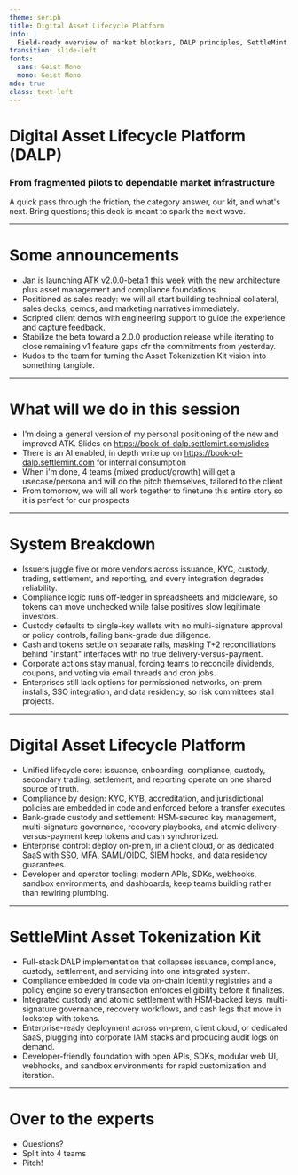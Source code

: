 ```yaml
---
theme: seriph
title: Digital Asset Lifecycle Platform
info: |
  Field-ready overview of market blockers, DALP principles, SettleMint's Asset Tokenization Kit, and the near-term launch path.
transition: slide-left
fonts:
  sans: Geist Mono
  mono: Geist Mono
mdc: true
class: text-left
---
```


# Digital Asset Lifecycle Platform (DALP)

### From fragmented pilots to dependable market infrastructure

A quick pass through the friction, the category answer, our kit, and what's next. Bring questions; this deck is meant to spark the next wave.

---

# Some announcements

- Jan is launching ATK v2.0.0-beta.1 this week with the new architecture plus asset management and compliance foundations.
- Positioned as sales ready: we will all start building technical collateral, sales decks, demos, and marketing narratives immediately.
- Scripted client demos with engineering support to guide the experience and capture feedback.
- Stabilize the beta toward a 2.0.0 production release while iterating to close remaining v1 feature gaps cfr the commitments from yesterday.
- Kudos to the team for turning the Asset Tokenization Kit vision into something tangible.

<!--
Speaker notes:
We are releasing ATK v2.0.0-beta.1 this week. The new architecture is live with core modules for asset lifecycle management and compliance. It does not yet mirror every v1 feature, but the foundations are solid.
Because the beta is sales ready, we should equip sales and marketing now--demos, whitepapers, case studies, and slide decks that showcase the platform's value.
Client demos will run in controlled settings with engineering present to answer technical questions and handle hiccups. These previews let us gather real feedback, generate momentum, and seed pilot engagements.
Engineering has two parallel priorities: stabilize the beta into a 2.0.0 GA release with rigorous testing and hardening, and continue adding features to reach and exceed v1 parity. The new architecture enables capabilities we could not deliver before, so iteration continues even post-GA.
-->

---

# What will we do in this session

- I'm doing a general version of my personal positioning of the new and improved ATK. Slides on https://book-of-dalp.settlemint.com/slides
- There is an AI enabled, in depth write up on https://book-of-dalp.settlemint.com for internal consumption
- When i'm done, 4 teams (mixed product/growth) will get a usecase/persona and will do the pitch themselves, tailored to the client
- From tomorrow, we will all work together to finetune this entire story so it is perfect for our prospects

---

# System Breakdown

- Issuers juggle five or more vendors across issuance, KYC, custody, trading, settlement, and reporting, and every integration degrades reliability.
- Compliance logic runs off-ledger in spreadsheets and middleware, so tokens can move unchecked while false positives slow legitimate investors.
- Custody defaults to single-key wallets with no multi-signature approval or policy controls, failing bank-grade due diligence.
- Cash and tokens settle on separate rails, masking T+2 reconciliations behind "instant" interfaces with no true delivery-versus-payment.
- Corporate actions stay manual, forcing teams to reconcile dividends, coupons, and voting via email threads and cron jobs.
- Enterprises still lack options for permissioned networks, on-prem installs, SSO integration, and data residency, so risk committees stall projects.

<!--
Speaker notes:
The market for tokenized real-world assets is booming--over $50B on-chain in 2024 and projected north of $500B in 2025--yet that is still tiny against the $230 trillion global asset pool. Institutions want in, regulators like the EU with MiCA are clarifying the rules, so why isn't tokenization scaling faster? Today's tech stack is a patchwork of point solutions and legacy processes that add risk, latency, reconciliation churn, and low trust. That is exactly what institutions reject.
Let's break down the pain points. Fragmentation forces issuers to string together disparate tools--issuance portals, investor onboarding, custody, exchanges, settlement workarounds, and reporting spreadsheets. Every handoff is a failure point. Governance turns into finger pointing, procurement drags, and developers spend time on plumbing instead of product experiences.
Compliance stays bolted on. Most platforms maintain off-chain whitelists or manual checks after a transfer fires, so the token never knows the rules. Edge cases sneak through while legitimate transactions get flagged. Regulators see that gap and push back because there is no ex-ante enforcement.
Custody does not pass the bank test. A single hot wallet key with no multi-signature approvals or hardware protection is unacceptable. There is no segregation of duties, no hardened recovery, and one mistake can vaporize assets.
Settlement is not atomic. Cash still clears on T+2 rails while the token leg updates instantly, leaving reconciliation and counterparty risk exposed. Interfaces may promise instant settlement, but behind the scenes teams are reconciling days later.
Post-issuance servicing is a slog. Dividends, redemptions, votes, and regulatory reports still run through spreadsheets and email. The ledger may track ownership, yet the operations are not automated or auditable in real time.
Enterprise requirements are ignored. Banks want on-prem or dedicated deployments, SSO, MFA, audit logs, and data residency. Many crypto-native stacks assume public chains and multi-tenant SaaS are fine. That assumption collapses in front of a bank's procurement or risk committee.
-->

---

# Digital Asset Lifecycle Platform

- Unified lifecycle core: issuance, onboarding, compliance, custody, secondary trading, settlement, and reporting operate on one shared source of truth.
- Compliance by design: KYC, KYB, accreditation, and jurisdictional policies are embedded in code and enforced before a transfer executes.
- Bank-grade custody and settlement: HSM-secured key management, multi-signature governance, recovery playbooks, and atomic delivery-versus-payment keep tokens and cash synchronized.
- Enterprise control: deploy on-prem, in a client cloud, or as dedicated SaaS with SSO, MFA, SAML/OIDC, SIEM hooks, and data residency guarantees.
- Developer and operator tooling: modern APIs, SDKs, webhooks, sandbox environments, and dashboards, keep teams building rather than rewiring plumbing.

<!--
Speaker notes:
Solving the entrenched problems demands a single integrated Digital Asset Lifecycle Platform instead of a patchwork. A DALP replaces the maze of vendors with one programmable control plane that keeps the ownership registry, business rules, and records aligned. That is exactly what institutional clients ask for: a single plane of control where identities and transfers are wired together and cash settles with the asset.
A DALP is not just an issuance wizard, a custody add-on, or an exchange with an API. It is lifecycle infrastructure that removes every manual handoff. To earn the name, the platform must meet non-negotiable criteria--the laws of a DALP.
Unified lifecycle core means every phase from token creation to ongoing servicing and reporting lives on one unified platform and data model. Every state change--transfer, corporate action, ownership update--remains authoritative and auditable in a single place.
Compliance by design wires identity and regulatory logic into the asset so transactions are compliant before they touch the chain. If a move violates rules, it never executes. That gives regulators and risk teams ex-ante control and evidence.
Custody plus settlement clarity elevates the stack to traditional finance standards with HSM-backed keys, multi-signature approvals, recovery procedures, and connectors into regulated custodians. Settlement must be atomic delivery-versus-payment, with connectivity to payment rails like SWIFT, SEPA, or RTGS and alignment with ISO 20022 messaging.
Enterprise control allows deployment wherever the client needs, supports white-label branding, respects SSO and MFA policies, and provides audit trails and data residency. The platform must fit enterprise IT instead of forcing enterprise teams to bend.
Developer and operator instrumentation gives builders APIs, SDKs, sandboxes, and event streams to extend the platform easily while providing dashboards and alerts so daily operations never feel like a black box.
Proof through metrics matters because clients want measurable outcomes: near-total same-day settlement, no compliance slip-ups, high first-attempt success, rapid onboarding, and enterprise-grade uptime. Those numbers prove the approach moves the needle on risk and efficiency.
-->

---

# SettleMint Asset Tokenization Kit

- Full-stack DALP implementation that collapses issuance, compliance, custody, settlement, and servicing into one integrated system.
- Compliance embedded in code via on-chain identity registries and a policy engine so every transaction enforces eligibility before it finalizes.
- Integrated custody and atomic settlement with HSM-backed keys, multi-signature governance, recovery workflows, and cash legs that move in lockstep with tokens.
- Enterprise-ready deployment across on-prem, client cloud, or dedicated SaaS, plugging into corporate IAM stacks and producing audit logs on demand.
- Developer-friendly foundation with open APIs, SDKs, modular web UI, webhooks, and sandbox environments for rapid customization and iteration.

<!--
Speaker notes:
SettleMint's Asset Tokenization Kit is our production-ready DALP in a box. It translates the DALP laws into a product so an issuer no longer needs five vendors; one platform covers the entire lifecycle.
Unified core: The kit provides a live ownership registry and workflow engine. Every action--transfers, corporate actions, redemptions--updates a single source of truth in real time, eliminating scattered spreadsheets and systems.
Embedded compliance: The kit leverages the ERC-3643 standard to put compliance in the asset's DNA. An on-chain identity registry tracks approved investors and credentials. A rule engine checks whether a participant is KYC-verified and authorized for a given jurisdiction before a transaction lands on-chain. Non-compliant moves are blocked upfront, and every decision logs for audit.
Custody and settlement: We ship an institutional-grade custody module with HSM-based key management, multi-signature approvals, recovery workflows, and optional integrations with third-party custodians such as Fireblocks or Copper. Settlement is built for atomic exchange using tokenized cash, stablecoins, or escrow that keeps both legs synchronized. Connectors translate to ISO 20022 and link to SWIFT or SEPA so traditional payments stay in sync with blockchain movements.
Enterprise readiness: Clients can deploy on-prem, in their private cloud, or in an isolated SaaS instance. The kit supports SSO, MFA, role-based access, audit logging, SIEM export, and localization, so IT and risk teams feel at home.
Developer and operator tools: We provide complete APIs, SDKs, a customizable web app, and a sandbox so developers can extend the platform without waiting on our roadmap. Operators get dashboards, event monitoring, and alerting to manage governance and compliance in real time. Early users report developing about four times faster on smart contracts and eight times faster on front-end flows compared with building from scratch.
-->

---

# Over to the experts

- Questions?
- Split into 4 teams
- Pitch!

<!--
Speaker notes:
Delivering a full Digital Asset Lifecycle Platform is a major achievement. Thank you to everyone across product strategy and engineering for the dedication that made the Asset Tokenization Kit real, stable, and sales ready. We appreciate the sales teams and investors joining us today. Let's open the floor to questions, concerns, or ideas we should fold into the next iterations.
-->
